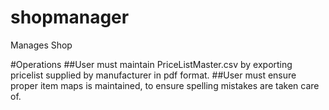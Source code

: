 # shopmanager
Manages Shop

#Operations
##User must maintain PriceListMaster.csv by exporting pricelist supplied by manufacturer in pdf format.
##User must ensure proper item maps is maintained, to ensure spelling mistakes are taken care of.
